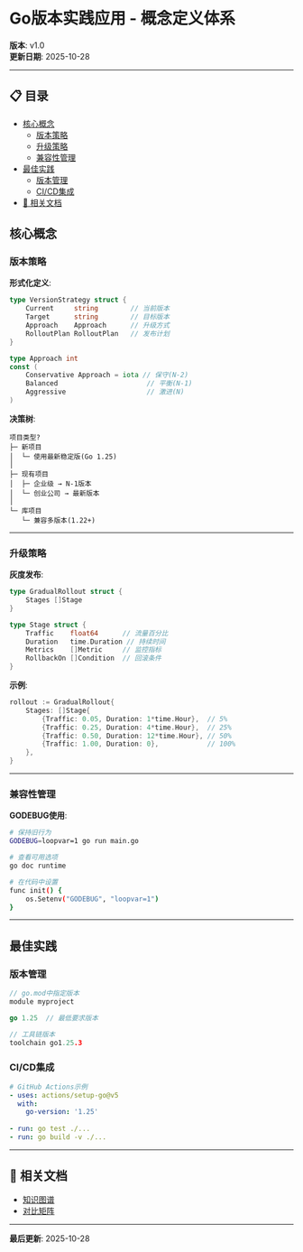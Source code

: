 # Go版本实践应用 - 概念定义体系

**版本**: v1.0  
**更新日期**: 2025-10-28

---


## 📋 目录


- [核心概念](#核心概念)
  - [版本策略](#版本策略)
  - [升级策略](#升级策略)
  - [兼容性管理](#兼容性管理)
- [最佳实践](#最佳实践)
  - [版本管理](#版本管理)
  - [CI/CD集成](#cicd集成)
- [🔗 相关文档](#-相关文档)

## 核心概念

### 版本策略

**形式化定义**:
```go
type VersionStrategy struct {
    Current     string        // 当前版本
    Target      string        // 目标版本
    Approach    Approach      // 升级方式
    RolloutPlan RolloutPlan   // 发布计划
}

type Approach int
const (
    Conservative Approach = iota // 保守(N-2)
    Balanced                      // 平衡(N-1)
    Aggressive                    // 激进(N)
)
```

**决策树**:
```text
项目类型?
├─ 新项目
│  └─ 使用最新稳定版(Go 1.25)
│
├─ 现有项目
│  ├─ 企业级 → N-1版本
│  └─ 创业公司 → 最新版本
│
└─ 库项目
   └─ 兼容多版本(1.22+)
```

---

### 升级策略

**灰度发布**:
```go
type GradualRollout struct {
    Stages []Stage
}

type Stage struct {
    Traffic    float64      // 流量百分比
    Duration   time.Duration // 持续时间
    Metrics    []Metric     // 监控指标
    RollbackOn []Condition  // 回滚条件
}
```

**示例**:
```go
rollout := GradualRollout{
    Stages: []Stage{
        {Traffic: 0.05, Duration: 1*time.Hour},  // 5%
        {Traffic: 0.25, Duration: 4*time.Hour},  // 25%
        {Traffic: 0.50, Duration: 12*time.Hour}, // 50%
        {Traffic: 1.00, Duration: 0},            // 100%
    },
}
```

---

### 兼容性管理

**GODEBUG使用**:
```bash
# 保持旧行为
GODEBUG=loopvar=1 go run main.go

# 查看可用选项
go doc runtime

# 在代码中设置
func init() {
    os.Setenv("GODEBUG", "loopvar=1")
}
```

---

## 最佳实践

### 版本管理

```go
// go.mod中指定版本
module myproject

go 1.25  // 最低要求版本

// 工具链版本
toolchain go1.25.3
```

### CI/CD集成

```yaml
# GitHub Actions示例
- uses: actions/setup-go@v5
  with:
    go-version: '1.25'
    
- run: go test ./...
- run: go build -v ./...
```

---

## 🔗 相关文档

- [知识图谱](./00-知识图谱.md)
- [对比矩阵](./00-对比矩阵.md)

---

**最后更新**: 2025-10-28
